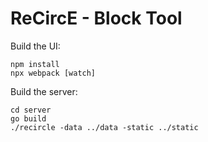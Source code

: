# ReCircE - Block Tool

Build the UI:

```
npm install
npx webpack [watch]
```

Build the server:

```
cd server
go build
./recircle -data ../data -static ../static
```
